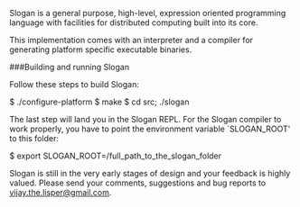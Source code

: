 Slogan is a general purpose, high-level, expression oriented programming language with
facilities for distributed computing built into its core.

This implementation comes with an interpreter and a compiler for generating platform 
specific executable binaries.

###Building and running Slogan

Follow these steps to build Slogan:

$ ./configure-platform
$ make
$ cd src; ./slogan

The last step will land you in the Slogan REPL.
For the Slogan compiler to work properly, you have to point the environment variable 
`SLOGAN_ROOT' to this folder:

$ export SLOGAN_ROOT=/full_path_to_the_slogan_folder

Slogan is still in the very early stages of design and your feedback is highly valued.
Please send your comments, suggestions and bug reports to vijay.the.lisper@gmail.com.
